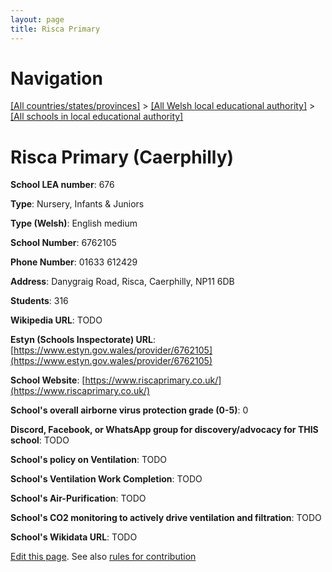 ```yaml
---
layout: page
title: Risca Primary
---
```

# Navigation

[[All countries/states/provinces]](../../..) > [[All Welsh local educational authority]](../..) > [[All schools in local educational authority]](..)

# Risca Primary (Caerphilly)

**School LEA number**: 676

**Type**: Nursery, Infants & Juniors

**Type (Welsh)**: English medium

**School Number**: 6762105

**Phone Number**: 01633 612429

**Address**: Danygraig Road, Risca, Caerphilly, NP11 6DB

**Students**: 316

**Wikipedia URL**: TODO

**Estyn (Schools Inspectorate) URL**: [https://www.estyn.gov.wales/provider/6762105](https://www.estyn.gov.wales/provider/6762105)

**School Website**: [https://www.riscaprimary.co.uk/](https://www.riscaprimary.co.uk/)

**School's overall airborne virus protection grade (0-5)**: 0

**Discord, Facebook, or WhatsApp group for discovery/advocacy for THIS school**: TODO

**School's policy on Ventilation**: TODO

**School's Ventilation Work Completion**: TODO

**School's Air-Purification**: TODO

**School's CO2 monitoring to actively drive ventilation and filtration**: TODO

**School's Wikidata URL**: TODO




[Edit this page](https://github.com/ventilate-schools/Wales/edit/prif/./Caerphilly/Risca_Primary.md). See also [rules for contribution](../../../contribution-rules/)